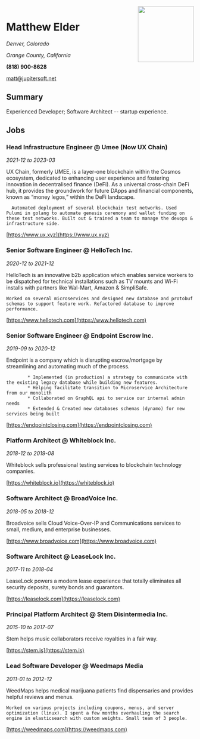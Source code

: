 <img style="float:right" width="150" src="https://i.imgur.com/7IxYT2p.jpg">

# Matthew Elder

_Denver, Colorado_

_Orange County, California_

**(818) 900-8628**

matt@jupitersoft.net

## Summary

Experienced Developer; Software Architect -- startup experience.
## Jobs

### Head Infrastructure Engineer @ Umee (Now UX Chain)

*2021-12 to 2023-03*

UX Chain, formerly UMEE, is a layer-one blockchain within the Cosmos ecosystem, dedicated to enhancing user experience and fostering innovation in decentralised finance (DeFi). As a universal cross-chain DeFi hub, it provides the groundwork for future DApps and financial components, known as “money legos,” within the DeFi landscape.

 
      Automated deployment of several blockchain test networks. Used Pulumi in golang to automate genesis ceremony and wallet funding on these test networks. Built out & trained a team to manage the devops & infrastructure side.
    

[https://www.ux.xyz](https://www.ux.xyz)

### Senior Software Engineer @ HelloTech Inc.

*2020-12 to 2021-12*

HelloTech is an innovative b2b application which enables service workers to be dispatched for technical installations such as TV mounts and Wi-Fi installs with partners like Wal-Mart, Amazon & SimpliSafe.

 
    Worked on several microservices and designed new database and protobuf schemas to support feature work. Refactored database to improve performance.
    

[https://www.hellotech.com](https://www.hellotech.com)

### Senior Software Engineer @ Endpoint Escrow Inc.

*2019-09 to 2020-12*

Endpoint is a company which is disrupting escrow/mortgage by streamlining and automating much of the process.

 
            * Implemented (in production) a strategy to communicate with the existing legacy database while building new features.
            * Helping facilitate transition to Microservice Architecture from our monolith
            * Collaborated on GraphQL api to service our internal admin needs
            * Extended & Created new databases schemas (dynamo) for new services being built
        

[https://endpointclosing.com](https://endpointclosing.com)

### Platform Architect @ Whiteblock Inc.

*2018-12 to 2019-08*

Whiteblock sells professional testing services to blockchain technology companies.

 
        

[https://whiteblock.io](https://whiteblock.io)

### Software Architect @ BroadVoice Inc.

*2018-05 to 2018-12*

Broadvoice sells Cloud Voice-Over-IP and Communications services to small, medium, and enterprise businesses.

 
        

[https://www.broadvoice.com](https://www.broadvoice.com)

### Software Architect @ LeaseLock Inc.

*2017-11 to 2018-04*

LeaseLock powers a modern lease experience that totally eliminates all security deposits, surety bonds and guarantors.

 
        

[https://leaselock.com](https://leaselock.com)

### Principal Platform Architect @ Stem Disintermedia Inc.

*2015-10 to 2017-07*

Stem helps music collaborators receive royalties in a fair way.

 
        

[https://stem.is](https://stem.is)

### Lead Software Developer @ Weedmaps Media

*2011-01 to 2012-12*

WeedMaps helps medical marijuana patients find dispensaries and provides helpful reviews and menus.

 
    Worked on various projects including coupons, menus, and server optimization (linux). I spent a few months overhauling the search engine in elasticsearch with custom weights. Small team of 3 people.
        

[https://weedmaps.com](https://weedmaps.com)